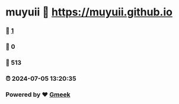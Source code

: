 # muyuii :link: https://muyuii.github.io 
### :page_facing_up: [1](https://muyuii.github.io/tag.html) 
### :speech_balloon: 0 
### :hibiscus: 513 
### :alarm_clock: 2024-07-05 13:20:35 
### Powered by :heart: [Gmeek](https://github.com/Meekdai/Gmeek)
